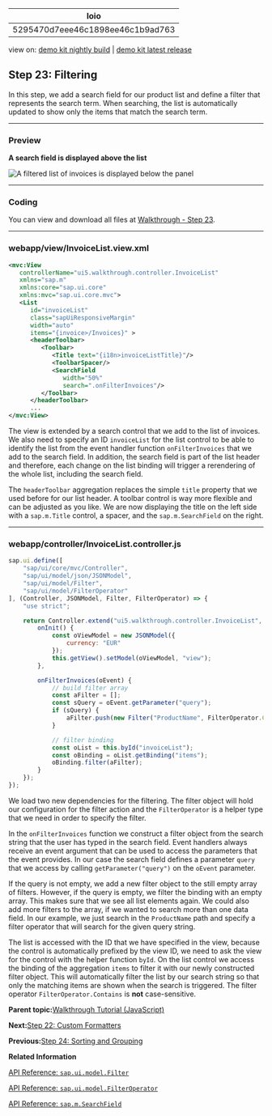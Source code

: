 <!-- loio5295470d7eee46c1898ee46c1b9ad763 -->

| loio |
| -----|
| 5295470d7eee46c1898ee46c1b9ad763 |

<div id="loio">

view on: [demo kit nightly build](https://sdk.openui5.org/nightly/#/topic/5295470d7eee46c1898ee46c1b9ad763) | [demo kit latest release](https://sdk.openui5.org/topic/5295470d7eee46c1898ee46c1b9ad763)</div>

## Step 23: Filtering

In this step, we add a search field for our product list and define a filter that represents the search term. When searching, the list is automatically updated to show only the items that match the search term.

***

### Preview

  
  
**A search field is displayed above the list**

![A filtered list of invoices is displayed below the panel](images/loio472ab6bf88674c23ba103efd97163133_LowRes.png "A search field is displayed above the list")

***

<a name="loio5295470d7eee46c1898ee46c1b9ad763__section_qx5_wch_ycb"/>

### Coding

You can view and download all files at [Walkthrough - Step 23](https://sdk.openui5.org/entity/sap.m.tutorial.walkthrough/sample/sap.m.tutorial.walkthrough.23).

***

<a name="loio5295470d7eee46c1898ee46c1b9ad763__section_rx5_wch_ycb"/>

### webapp/view/InvoiceList.view.xml

```xml
<mvc:View
   controllerName="ui5.walkthrough.controller.InvoiceList"
   xmlns="sap.m"
   xmlns:core="sap.ui.core"
   xmlns:mvc="sap.ui.core.mvc">
   <List
      id="invoiceList"
      class="sapUiResponsiveMargin"
      width="auto"
      items="{invoice>/Invoices}" >
      <headerToolbar>
         <Toolbar>
            <Title text="{i18n>invoiceListTitle}"/>
            <ToolbarSpacer/>
            <SearchField 
               width="50%" 
               search=".onFilterInvoices"/>
         </Toolbar>
      </headerToolbar>
      ...
</mvc:View>
```

The view is extended by a search control that we add to the list of invoices. We also need to specify an ID `invoiceList` for the list control to be able to identify the list from the event handler function `onFilterInvoices` that we add to the search field. In addition, the search field is part of the list header and therefore, each change on the list binding will trigger a rerendering of the whole list, including the search field.

The `headerToolbar` aggregation replaces the simple `title` property that we used before for our list header. A toolbar control is way more flexible and can be adjusted as you like. We are now displaying the title on the left side with a `sap.m.Title` control, a spacer, and the `sap.m.SearchField` on the right.

***

### webapp/controller/InvoiceList.controller.js

```js
sap.ui.define([
	"sap/ui/core/mvc/Controller",
	"sap/ui/model/json/JSONModel",
	"sap/ui/model/Filter",
	"sap/ui/model/FilterOperator"
], (Controller, JSONModel, Filter, FilterOperator) => {
	"use strict";

	return Controller.extend("ui5.walkthrough.controller.InvoiceList", { 
		onInit() {
			const oViewModel = new JSONModel({
				currency: "EUR"
			});
			this.getView().setModel(oViewModel, "view");
		},

		onFilterInvoices(oEvent) {
			// build filter array
			const aFilter = [];
			const sQuery = oEvent.getParameter("query");
			if (sQuery) {
				aFilter.push(new Filter("ProductName", FilterOperator.Contains, sQuery));
			}

			// filter binding
			const oList = this.byId("invoiceList");
			const oBinding = oList.getBinding("items");
			oBinding.filter(aFilter);
		}
	});
});
```

We load two new dependencies for the filtering. The filter object will hold our configuration for the filter action and the `FilterOperator` is a helper type that we need in order to specify the filter.

In the `onFilterInvoices` function we construct a filter object from the search string that the user has typed in the search field. Event handlers always receive an event argument that can be used to access the parameters that the event provides. In our case the search field defines a parameter `query` that we access by calling `getParameter("query")` on the `oEvent` parameter.

If the query is not empty, we add a new filter object to the still empty array of filters. However, if the query is empty, we filter the binding with an empty array. This makes sure that we see all list elements again. We could also add more filters to the array, if we wanted to search more than one data field. In our example, we just search in the `ProductName` path and specify a filter operator that will search for the given query string.

The list is accessed with the ID that we have specified in the view, because the control is automatically prefixed by the view ID, we need to ask the view for the control with the helper function `byId`. On the list control we access the binding of the aggregation `items` to filter it with our newly constructed filter object. This will automatically filter the list by our search string so that only the matching items are shown when the search is triggered. The filter operator `FilterOperator.Contains` is **not** case-sensitive.

**Parent topic:**[Walkthrough Tutorial \(JavaScript\)](Walkthrough_Tutorial_JavaScript_3da5f4b.md "In this tutorial we will introduce you to all major development paradigms of OpenUI5.")

**Next:**[Step 22: Custom Formatters](Step_22_Custom_Formatters_0f8626e.md "If we want to do a more complex logic for formatting properties of our data model, we can also write a custom formatting function. We will now add a localized status with a custom formatter, because the status in our data model is in a rather technical format.")

**Previous:**[Step 24: Sorting and Grouping](Step_24_Sorting_and_Grouping_c4b2a32.md "To make our list of invoices even more user-friendly, we sort it alphabetically instead of just showing the order from the data model. Additionally, we introduce groups and add the company that ships the products so that the data is easier to consume.")

**Related Information**  


[API Reference: `sap.ui.model.Filter`](https://sdk.openui5.org/api/sap.ui.model.Filter)

[API Reference: `sap.ui.model.FilterOperator`](https://sdk.openui5.org/api/sap.ui.model.FilterOperator)

[API Reference: `sap.m.SearchField`](https://sdk.openui5.org/api/sap.m.SearchField)


